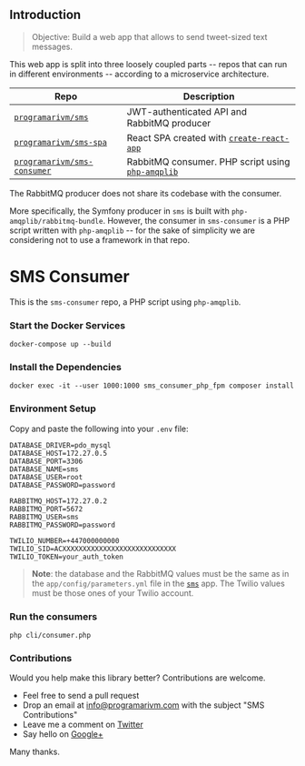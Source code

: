 ## Introduction

> Objective: Build a web app that allows to send tweet-sized text messages.

This web app is split into three loosely coupled parts -- repos that can run in different environments -- according to a microservice architecture.

| Repo                           | Description                                                                                |
|--------------------------------|--------------------------------------------------------------------------------------------|
| [`programarivm/sms`](https://github.com/programarivm/sms)             | JWT-authenticated API and RabbitMQ producer                                                |
| [`programarivm/sms-spa`](https://github.com/programarivm/sms-spa)         | React SPA created with [`create-react-app`](https://github.com/facebook/create-react-app)  |
| [`programarivm/sms-consumer`](https://github.com/programarivm/sms-consumer)    | RabbitMQ consumer. PHP script using [`php-amqplib`](https://github.com/php-amqplib/php-amqplib)                                                      |

The RabbitMQ producer does not share its codebase with the consumer.

More specifically, the Symfony producer in `sms` is built with `php-amqplib/rabbitmq-bundle`. However, the consumer in `sms-consumer` is a PHP script written with `php-amqplib` -- for the sake of simplicity we are considering not to use a framework in that repo.

# SMS Consumer

This is the `sms-consumer` repo, a PHP script using `php-amqplib`.

### Start the Docker Services

    docker-compose up --build

### Install the Dependencies

    docker exec -it --user 1000:1000 sms_consumer_php_fpm composer install

### Environment Setup

Copy and paste the following into your `.env` file:

    DATABASE_DRIVER=pdo_mysql
    DATABASE_HOST=172.27.0.5
    DATABASE_PORT=3306
    DATABASE_NAME=sms
    DATABASE_USER=root
    DATABASE_PASSWORD=password

    RABBITMQ_HOST=172.27.0.2
    RABBITMQ_PORT=5672
    RABBITMQ_USER=sms
    RABBITMQ_PASSWORD=password

    TWILIO_NUMBER=+447000000000
    TWILIO_SID=ACXXXXXXXXXXXXXXXXXXXXXXXXXXXX
    TWILIO_TOKEN=your_auth_token

> **Note**: the database and the RabbitMQ values must be the same as in the `app/config/parameters.yml` file in the [`sms`](https://github.com/programarivm/sms) app. The Twilio values must be those ones of your Twilio account.

### Run the consumers

    php cli/consumer.php

### Contributions

Would you help make this library better? Contributions are welcome.

- Feel free to send a pull request
- Drop an email at info@programarivm.com with the subject "SMS Contributions"
- Leave me a comment on [Twitter](https://twitter.com/programarivm)
- Say hello on [Google+](https://plus.google.com/+Programarivm)

Many thanks.
